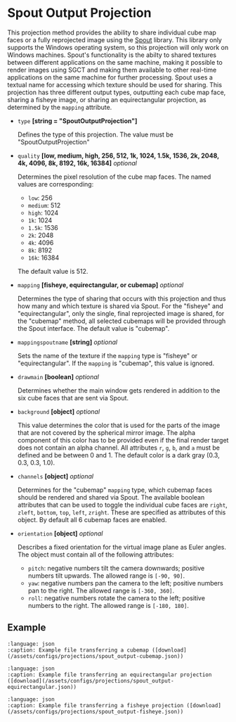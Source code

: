 # Spout Output Projection
This projection method provides the ability to share individual cube map faces or a fully reprojected image using the [Spout](https://spout.zeal.co/) library. This library only supports the Windows operating system, so this projection will only work on Windows machines. Spout's functionality is the abilty to shared textures between different applications on the same machine, making it possible to render images using SGCT and making them available to other real-time applications on the same machine for further processing. Spout uses a textual name for accessing which texture should be used for sharing. This projection has three different output types, outputting each cube map face, sharing a fisheye image, or sharing an equirectangular projection, as determined by the `mapping` attribute.

- `type` **[string = "SpoutOutputProjection"]**

  Defines the type of this projection. The value must be "SpoutOutputProjection"

- `quality` **[low, medium, high, 256, 512, 1k, 1024, 1.5k, 1536, 2k, 2048, 4k, 4096, 8k, 8192, 16k, 16384]** _optional_

  Determines the pixel resolution of the cube map faces. The named values are corresponding:
  - `low`: 256
  - `medium`: 512
  - `high`: 1024
  - `1k`: 1024
  - `1.5k`: 1536
  - `2k`: 2048
  - `4k`: 4096
  - `8k`: 8192
  - `16k`: 16384

  The default value is 512.

- `mapping` **[fisheye, equirectangular, or cubemap]** _optional_

  Determines the type of sharing that occurs with this projection and thus how many and which texture is shared via Spout. For the "fisheye" and "equirectangular", only the single, final reprojected image is shared, for the "cubemap" method, all selected cubemaps will be provided through the Spout interface. The default value is "cubemap".

- `mappingspoutname` **[string]** _optional_

  Sets the name of the texture if the `mapping` type is "fisheye" or "equirectangular". If the `mapping` is "cubemap", this value is ignored.

- `drawmain` **[boolean]** _optional_

  Determines whether the main window gets rendered in addition to the six cube faces that are sent via Spout.

- `background` **[object]** _optional_

  This value determines the color that is used for the parts of the image that are not covered by the spherical mirror image. The alpha component of this color has to be provided even if the final render target does not contain an alpha channel. All attributes `r`, `g`, `b`, and `a` must be defined and be between 0 and 1. The default color is a dark gray (0.3, 0.3, 0.3, 1.0).

- `channels` **[object]** _optional_

  Determines for the "cubemap" `mapping` type, which cubemap faces should be rendered and shared via Spout. The available boolean attributes that can be used to toggle the individual cube faces are `right`, `zleft`, `bottom`, `top`, `left`, `zright`. These are specified as attributes of this object. By default all 6 cubemap faces are enabled.

- `orientation` **[object]** _optional_

  Describes a fixed orientation for the virtual image plane as Euler angles. The object must contain all of the following attributes:

  - `pitch`: negative numbers tilt the camera downwards; positive numbers tilt upwards. The allowed range is `[-90, 90]`.
  - `yaw`: negative numbers pan the camera to the left; positive numbers pan to the right. The allowed range is `[-360, 360]`.
  - `roll`: negative numbers rotate the camera to the left; positive numbers to the right. The allowed range is `[-180, 180]`.

## Example
```{literalinclude} /assets/configs/projections/spout_output-cubemap.json
:language: json
:caption: Example file transferring a cubemap ([download](/assets/configs/projections/spout_output-cubemap.json))
```

```{literalinclude} /assets/configs/projections/spout_output-equirectangular.json
:language: json
:caption: Example file transferring an equirectangular projection ([download](/assets/configs/projections/spout_output-equirectangular.json))
```

```{literalinclude} /assets/configs/projections/spout_output-fisheye.json
:language: json
:caption: Example file transferring a fisheye projection ([download](/assets/configs/projections/spout_output-fisheye.json))
```
